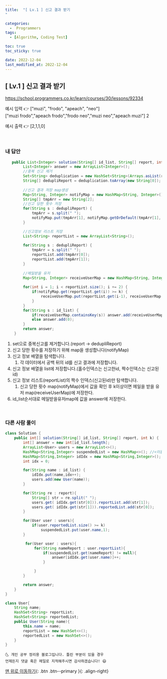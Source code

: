 ```yaml
---
title:  "[ Lv.1 ] 신고 결과 받기
" 

categories:
  -  Programmers
tags:
  - [Algorithm, Coding Test]

toc: true
toc_sticky: true

date: 2022-12-04
last_modified_at: 2022-12-04
---
```



## [ Lv.1 ] 신고 결과 받기



<a>https://school.programmers.co.kr/learn/courses/30/lessons/92334</a>

예시 입력 👉 ["muzi", "frodo", "apeach", "neo"]	
["muzi frodo","apeach frodo","frodo neo","muzi neo","apeach muzi"]	2	

예시 출력 👉 [2,1,1,0]


<br>

### 내 답안


```java
   public List<Integer> solution(String[] id_list, String[] report, int k) {
		List<Integer> answer = new ArrayList<Integer>();
		//중복 신고 제거
		Set<String> deduplication = new HashSet<String>(Arrays.asList(report));
		String[] dedupliReport = deduplication.toArray(new String[0]);
		
		//신고 결과 저장 map생성
		Map<String, Integer> notifyMap = new HashMap<String, Integer>();
		String[] tmpArr = new String[2];
		//신고 당한 횟수 저장 
		for(String s : dedupliReport) { 	
			tmpArr = s.split(" ");
			notifyMap.put(tmpArr[1], notifyMap.getOrDefault(tmpArr[1], 0) + 1);	
		}

		//신고정보 리스트 저장
		List<String> reportList = new ArrayList<String>();
		
		for(String s : dedupliReport) {
			tmpArr = s.split(" ");
			reportList.add(tmpArr[0]);
			reportList.add(tmpArr[1]);
		}
		
		//메일받을 유저
		Map<String, Integer> receiveUserMap = new HashMap<String, Integer>();
		
		for(int i = 1; i < reportList.size(); i += 2) {
			if(notifyMap.get(reportList.get(i)) >= k) {
				receiveUserMap.put(reportList.get(i-1), receiveUserMap.getOrDefault(reportList.get(i-1), 0) + 1);
			}
		}
		for(String s : id_list) {
			if(receiveUserMap.containsKey(s)) answer.add(receiveUserMap.get(s));
			else answer.add(0);
		}
		return answer;
    }

```
1. set으로 중복신고를 제거합니다.(report -> dedupliReport)
2. 신고 당한 횟수를 저장하기 위해 map을 생성합니다(notifyMap)
3. 신고 정보 배열을 탐색합니다.
	1. 각 데이터에서 공백 뒤의 id를 신고 결과에 저장합니다.
4. 신고 정보 배열을 list에 저장합니다.(홀수인덱스는 신고한id, 짝수인덱스는 신고된id)
5. 신고 정보 리스트(reportList)의 짝수 인덱스(신고된id)만 탐색합니다.
	1. 신고 당한 횟수 map(notifyMap)에서 값을 확인 후 k이상이면 메일을 받을 유저 map(receiveUserMap)에 저장한다.
6. id_list순서대로 메일받을유저map에 값을 answer에 저장한다.
<br>

### 다른 사람 풀이


```java
class Solution {
    public int[] solution(String[] id_list, String[] report, int k) {
        int[] answer = new int[id_list.length];
        ArrayList<User> users = new ArrayList<>();
        HashMap<String,Integer> suspendedList = new HashMap<>(); //<이름>
        HashMap<String,Integer> idIdx = new HashMap<String,Integer>(); // <이름, 해당 이름의 User 클래스 idx>
        int idx = 0;

        for(String name : id_list) {
            idIdx.put(name,idx++);
            users.add(new User(name));
        }

        for(String re : report){
            String[] str = re.split(" ");
            users.get( idIdx.get(str[0])).reportList.add(str[1]);
            users.get( idIdx.get(str[1])).reportedList.add(str[0]);
        }

        for(User user : users){
            if(user.reportedList.size() >= k)
                suspendedList.put(user.name,1);
        }

         for(User user : users){
             for(String nameReport : user.reportList){
                 if(suspendedList.get(nameReport) != null){
                     answer[idIdx.get(user.name)]++;
                 }

             }
        }

        return answer;
    }
}

class User{
    String name;
    HashSet<String> reportList;
    HashSet<String> reportedList;
    public User(String name){
        this.name = name;
        reportList = new HashSet<>();
        reportedList = new HashSet<>();
    }
}

```



    🌜 개인 공부 정리용 블로그입니다. 틀린 부분이 있을 경우 
    언제든지 댓글 혹은 메일로 지적해주시면 감사하겠습니다! 😄

[맨 위로 이동하기](#){: .btn .btn--primary }{: .align-right}